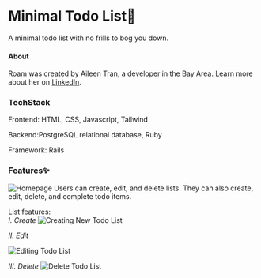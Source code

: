 # Minimal Todo List🌱
A minimal todo list with no frills to bog you down.

#### About
Roam was created by Aileen Tran, a developer in the Bay Area. Learn more about her on [LinkedIn](https://www.linkedin.com/in/aileentran27/).

### TechStack
Frontend: HTML, CSS, Javascript, Tailwind

Backend:PostgreSQL relational database, Ruby

Framework: Rails

### Features✨
![Homepage](/app/assets/images/readme/0homepage.png)
Users can create, edit, and delete lists. They can also create, edit, delete, and complete todo items.

List features: <br>
*I. Create*
![Creating New Todo List](/app/assets/images/readme/2creating_new_todo_list.png)

*II. Edit*
<!-- ![Editing Todo List](/app/assets/images/readme/4edit_todo_list.png) -->
![Editing Todo List](/app/assets/images/readme/5editing_todo_list.png)

*III. Delete*
![Delete Todo List](/app/assets/images/readme/7delete_todo_list.png)

